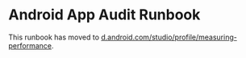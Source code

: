 # Android App Audit Runbook

This runbook has moved to [d.android.com/studio/profile/measuring-performance](https://developer.android.com/studio/profile/measuring-performance).
